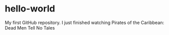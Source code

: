 # hello-world
My first GitHub repository.
I just finished watching Pirates of the Caribbean: Dead Men Tell No Tales
